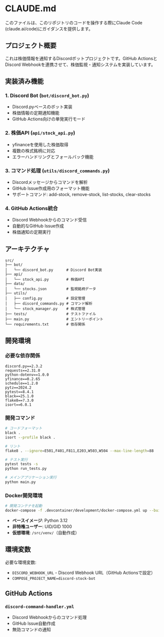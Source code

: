 # CLAUDE.md

このファイルは、このリポジトリのコードを操作する際にClaude Code (claude.ai/code)にガイダンスを提供します。

## プロジェクト概要

これは株価情報を通知するDiscordボットプロジェクトです。GitHub ActionsとDiscord Webhookを連携させて、株価監視・通知システムを実装しています。

## 実装済み機能

### 1. Discord Bot (`bot/discord_bot.py`)
- Discord.pyベースのボット実装
- 株価情報の定期通知機能
- GitHub Actions向けの単発実行モード

### 2. 株価API (`api/stock_api.py`)
- yfinanceを使用した株価取得
- 複数の株式銘柄に対応
- エラーハンドリングとフォールバック機能

### 3. コマンド処理 (`utils/discord_commands.py`)
- Discordメッセージからコマンドを解析
- GitHub Issue作成用のフォーマット機能
- サポートコマンド: add-stock, remove-stock, list-stocks, clear-stocks

### 4. GitHub Actions統合
- Discord Webhookからのコマンド受信
- 自動的なGitHub Issue作成
- 株価通知の定期実行

## アーキテクチャ

```text
src/
├── bot/
│   └── discord_bot.py      # Discord Bot実装
├── api/
│   └── stock_api.py        # 株価API
├── data/
│   └── stocks.json         # 監視銘柄データ
├── utils/
│   ├── config.py           # 設定管理
│   ├── discord_commands.py # コマンド解析
│   └── stock_manager.py    # 株式管理
├── tests/                  # テストファイル
├── main.py                 # エントリーポイント
└── requirements.txt        # 依存関係
```

## 開発環境

### 必要な依存関係
```
discord.py==2.3.2
requests==2.31.0  
python-dotenv==1.0.0
yfinance==0.2.65
schedule==1.2.0
pytz==2024.2
pytest==8.4.1
black==25.1.0
flake8==7.3.0
isort==6.0.1
```

### 開発コマンド

```bash
# コードフォーマット
black .
isort --profile black .

# リント
flake8 . --ignore=E501,F401,F811,E203,W503,W504 --max-line-length=88

# テスト実行
pytest tests -s
python run_tests.py

# メインアプリケーション実行
python main.py
```

### Docker開発環境

```bash
# 開発コンテナを起動
docker-compose -f .devcontainer/development/docker-compose.yml up --build
```

- **ベースイメージ**: Python 3.12
- **非特権ユーザー**: UID/GID 1000
- **仮想環境**: `/src/venv/`（自動作成）

## 環境変数

必要な環境変数:
- `DISCORD_WEBHOOK_URL` - Discord Webhook URL（GitHub Actionsで設定）
- `COMPOSE_PROJECT_NAME=discord-stock-bot`

## GitHub Actions

### `discord-command-handler.yml`
- Discord Webhookからのコマンド処理
- GitHub Issue自動作成
- 無効コマンドの通知
